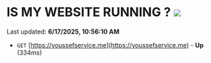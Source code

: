 # IS MY WEBSITE RUNNING ? [![](https://img.shields.io/static/v1?label=Sponsor&message=%E2%9D%A4&logo=GitHub&color=%23fe8e86)](https://github.com/sponsors/Youssef-Lehmam)

Last updated: **6/17/2025, 10:56:10 AM**

- `GET` [https://youssefservice.me](https://youssefservice.me) - **Up** (334ms)
